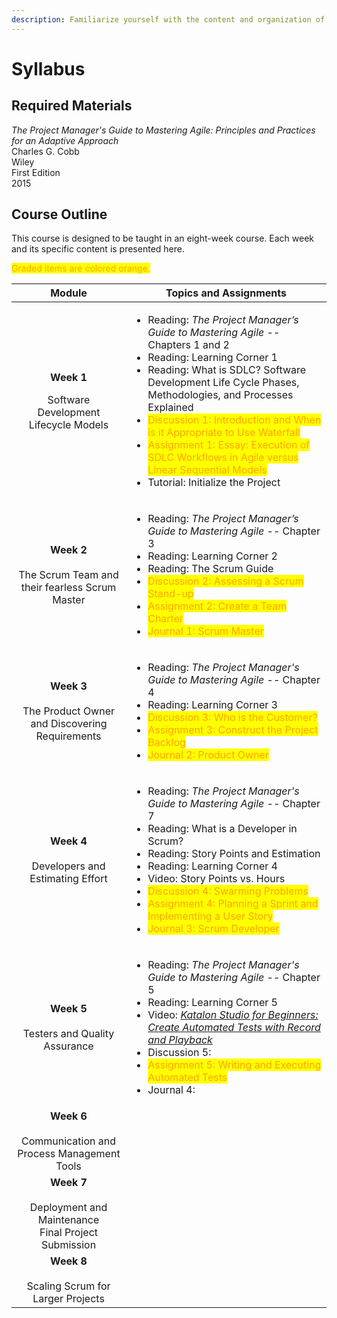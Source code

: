 ```yaml
---
description: Familiarize yourself with the content and organization of this course.
---
```


# Syllabus

## Required Materials

_The Project Manager's Guide to Mastering Agile: Principles and Practices for an Adaptive Approach_\
Charles G. Cobb\
Wiley\
First Edition\
2015

## Course Outline

This course is designed to be taught in an eight-week course. Each week and its specific content is presented here.

<mark style="color:orange;">Graded items are colored orange.</mark>

<table><thead><tr><th width="167" align="center">Module</th><th>Topics and Assignments</th></tr></thead><tbody><tr><td align="center"><p><strong>Week 1</strong></p><p></p><p>Software Development Lifecycle Models</p></td><td><ul><li>Reading: <em>The Project Manager’s Guide to Mastering Agile</em> -- Chapters 1 and 2</li><li>Reading: Learning Corner 1</li><li>Reading: What is SDLC? Software Development Life Cycle Phases, Methodologies, and Processes Explained</li><li><mark style="color:orange;">Discussion 1: Introduction and When is it Appropriate to Use Waterfall</mark></li><li><mark style="color:orange;">Assignment 1: Essay: Execution of SDLC Workflows in Agile versus Linear Sequential Models</mark></li><li>Tutorial: Initialize the Project</li></ul></td></tr><tr><td align="center"><strong>Week 2</strong><br><br>The Scrum Team and their fearless Scrum Master</td><td><ul><li>Reading: <em>The Project Manager’s Guide to Mastering Agile</em> -- Chapter 3</li><li>Reading: Learning Corner 2</li><li>Reading: The Scrum Guide</li><li><mark style="color:orange;">Discussion 2: Assessing a Scrum Stand-up</mark></li><li><mark style="color:orange;">Assignment 2: Create a Team Charter</mark></li><li><mark style="color:orange;">Journal 1: Scrum Master</mark></li></ul></td></tr><tr><td align="center"><strong>Week 3</strong><br><br>The Product Owner and Discovering Requirements</td><td><ul><li>Reading: <em>The Project Manager's Guide to Mastering Agile</em> -- Chapter 4</li><li>Reading: Learning Corner 3</li><li><mark style="color:orange;">Discussion 3: Who is the Customer?</mark></li><li><mark style="color:orange;">Assignment 3: Construct the Project Backlog</mark></li><li><mark style="color:orange;">Journal 2: Product Owner</mark></li></ul></td></tr><tr><td align="center"><strong>Week 4</strong><br><br>Developers and Estimating Effort</td><td><ul><li>Reading: <em>The Project Manager's Guide to Mastering Agile</em> -- Chapter 7</li><li>Reading: What is a Developer in Scrum?</li><li>Reading: Story Points and Estimation</li><li>Reading: Learning Corner 4</li><li>Video: Story Points vs. Hours</li><li><mark style="color:orange;">Discussion 4: Swarming Problems</mark></li><li><mark style="color:orange;">Assignment 4: Planning a Sprint and Implementing a User Story</mark></li><li><mark style="color:orange;">Journal 3: Scrum Developer</mark></li></ul></td></tr><tr><td align="center"><strong>Week 5</strong><br><br>Testers and Quality Assurance</td><td><ul><li>Reading: <em>The Project Manager's Guide to Mastering Agile</em> -- Chapter 5</li><li>Reading: Learning Corner 5</li><li>Video: <a href="https://academy.katalon.com/courses/record-playback-testing/"><em>Katalon Studio for Beginners: Create Automated Tests with Record and Playback</em></a></li><li>Discussion 5:</li><li><mark style="color:orange;">Assignment 5: Writing and Executing Automated Tests</mark></li><li>Journal 4:</li></ul></td></tr><tr><td align="center"><strong>Week 6</strong><br><br>Communication and Process Management Tools</td><td></td></tr><tr><td align="center"><strong>Week 7</strong><br><br>Deployment and Maintenance<br>Final Project Submission</td><td></td></tr><tr><td align="center"><strong>Week 8</strong><br><br>Scaling Scrum for Larger Projects</td><td></td></tr></tbody></table>


